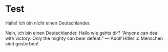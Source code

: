 Test
====

Hallo! Ich bin nicht einen Deutschlander.

Nein, ich bin einen Deutschlander. Hallo wie gehts dir?
“Anyone can deal with victory. Only the mighty can bear defeat.” 
― Adolf Hitler
:c
Menschen sind gestorben!
